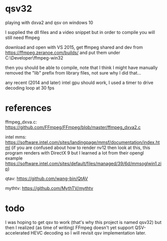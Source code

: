 # qsv32

playing with dxva2 and qsv on windows 10

I supplied the dll files and a video snippet but in order to compile you will 
still need ffmpeg

download and open with VS 2015, get ffmpeg shared and dev from
https://ffmpeg.zeranoe.com/builds/ and put them under C:\Developer\ffmpeg-win32

then you should be able to compile, note that I think I might have manually 
removed the "lib" prefix from library files, not sure why I did that...

any recent (2014 and later) intel gpu should work, I used a timer to drive 
decoding loop at 30 fps

# references

ffmpeg_dxva.c: https://github.com/FFmpeg/FFmpeg/blob/master/ffmpeg_dxva2.c

intel mms: https://software.intel.com/sites/landingpage/mmsf/documentation/index.html
(if you are confused about how to render nv12 then look at this, this program 
renders with DirectX 9 but I learned a lot from their opengl example 
https://software.intel.com/sites/default/files/managed/39/6d/mmsoglwin1.zip)

qtav: https://github.com/wang-bin/QtAV

mythtv: https://github.com/MythTV/mythtv

# todo

I was hoping to get qsv to work (that's why this project is named qsv32) but
then I realized (as time of writing) FFmpeg doesn't yet support QSV-accelerated
HEVC decoding so I will revisit qsv implementation later.
